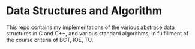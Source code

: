Data Structures and Algorithm
=============================

This repo contains my implementations of the various abstrace data structures in C and C++, and various standard algorithms; in fulfillment of the course criteria of BCT, IOE, TU.


